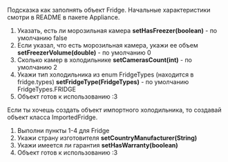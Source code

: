 Подсказка как заполнять объект Fridge.
Начальные характеристики смотри в README в пакете Appliance.

1. Указать, есть ли морозильная камера **setHasFreezer(boolean)** - по умолчанию false
2. Если указал, что есть морозильная камера, укажи ее объем **setFreezerVolume(double)** - по умолчанию 0
3. Сколько камер в холодильнике **setCamerasCount(int)** - по умолчанию 2
4. Укажи тип холодильника из enum FridgeTypes (находится в fridge.types) **setFridgeType(FridgeTypes)** - по умолчанию FridgeTypes.FRIDGE
5. Объект готов к использованию :3

Если ты хочешь создать объект импортного холодильника, то создавай объект класса ImportedFridge.

1. Выполни пункты 1-4 для Fridge
2. Укажи страну изготовителя **setCountryManufacturer(String)**
3. Укажи имеется ли гарантия **setHasWarranty(boolean)**
4. Объект готов к использованию :3